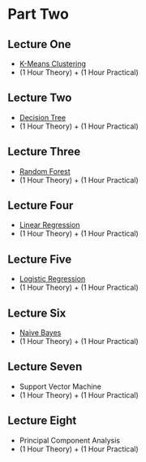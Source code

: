 # Part Two

## Lecture One 
- [K-Means Clustering](https://github.com/look4pritam/ArtificialIntelligence/tree/master/MachineLearning/K-MeansClustering)
- (1 Hour Theory) + (1 Hour Practical)

## Lecture Two 
- [Decision Tree](https://github.com/look4pritam/ArtificialIntelligence/tree/master/MachineLearning/DecisionTree)
- (1 Hour Theory) + (1 Hour Practical)

## Lecture Three 
- [Random Forest](https://github.com/look4pritam/ArtificialIntelligence/tree/master/MachineLearning/RandomForest)
- (1 Hour Theory) + (1 Hour Practical)

## Lecture Four
- [Linear Regression](https://github.com/look4pritam/LinearRegression)
- (1 Hour Theory) + (1 Hour Practical)

## Lecture Five
- [Logistic Regression](https://github.com/look4pritam/LogisticRegression)
- (1 Hour Theory) + (1 Hour Practical)

## Lecture Six
- [Naive Bayes](https://github.com/look4pritam/ArtificialIntelligence/tree/master/MachineLearning/NaiveBayes)
- (1 Hour Theory) + (1 Hour Practical)

## Lecture Seven
- Support Vector Machine
- (1 Hour Theory) + (1 Hour Practical)

## Lecture Eight
- Principal Component Analysis
- (1 Hour Theory) + (1 Hour Practical)

